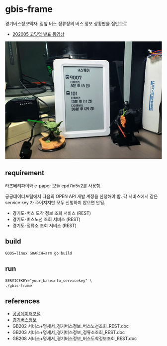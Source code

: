 # gbis-frame
경기버스정보액자: 집앞 버스 정류장의 버스 정보 상황판을 집안으로

* [202005 고밋업 발표 동영상](https://youtu.be/VBpSll6vkqA)

![gbis-frame](_resource/gbis-frame.jpg)

## requirement
라즈베리파이와 e-paper 모듈 epd7in5v2를 사용함.

공공데이터포털에서 다음의 OPEN API 개발 계정을 신청해야 함.
각 서비스에서 같은 service key 가 주어지지만 모두 신청하지 않으면 안됨.

* 경기도-버스 도착 정보 조회 서비스 (REST)
* 경기도-버스노선 조회 서비스 (REST)
* 경기도-정류소 조회 서비스 (REST)

## build

    GOOS=linux GOARCH=arm go build

## run

    SERVICEKEY="your_baseinfo_servicekey" \
    ./gbis-frame

## references
* [공공데이터포털](https://www.data.go.kr/)
* [경기버스정보](http://www.gbis.go.kr/)
* GB202 서비스+명세서_경기버스정보_버스노선조회_REST.doc
* GB203 서비스+명세서_경기버스정보_정류소조회_REST.doc
* GB208 서비스+명세서_경기버스정보_버스도착정보조회_REST.doc
